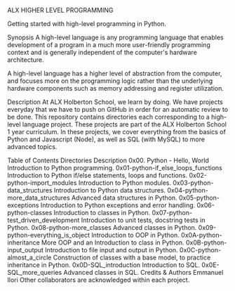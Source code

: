 ALX HIGHER LEVEL PROGRAMMING


Getting started with high-level programming in Python.


Synopsis
A high-level language is any programming language that enables development of a program in a much more user-friendly programming context and is generally independent of the computer's hardware architecture.

A high-level language has a higher level of abstraction from the computer, and focuses more on the programming logic rather than the underlying hardware components such as memory addressing and register utilization.

Description
At ALX Holberton School, we learn by doing. We have projects everyday that we have to push on GitHub in order for an automatic review to be done. This repository contains directories each corresponding to a high-level language project. These projects are part of the ALX Holberton School 1 year curriculum. In these projects, we cover everything from the basics of Python and Javascript (Node), as well as SQL (with MySQL) to more advanced topics.

Table of Contents
Directories	Description
0x00. Python - Hello, World	Introduction to Python programming.
0x01-python-if_else_loops_functions	Introduction to Python if/else statements, loops and functions.
0x02-python-import_modules	Introduction to Python modules.
0x03-python-data_structures	Introduction to Python data structures.
0x04-python-more_data_structures	Advanced data structures in Python.
0x05-python-exceptions	Introduction to Python exceptions and error handling.
0x06-python-classes	Introduction to classes in Python.
0x07-python-test_driven_development	Introduction to unit tests, docstring tests in Python.
0x08-python-more_classes	Advanced classes in Python.
0x09-python-everything_is_object	Introduction to OOP in Python.
0x0A-python-inheritance	More OOP and an Introduction to class in Python.
0x0B-python-input_output	Introduction to file input and output in Python.
0x0C-python-almost_a_circle	Construction of classes with a base model, to practice inheritance in Python.
0x0D-SQL_introduction	Introduction to SQL.
0x0E-SQL_more_queries	Advanced classes in SQL.
Credits & Authors
Emmanuel Ilori
Other collaborators are acknowledged within each project.
